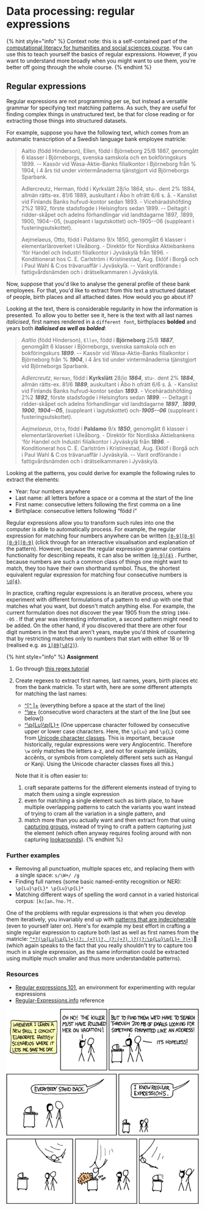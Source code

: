 # Data processing: regular expressions

{% hint style="info" %}
Context note: this is a self-contained part of the [computational literacy for humanities and social sciences course](./). You can use this to teach yourself the basics of regular expressions. However, if you want to understand more broadly when you might want to use them, you're better off going through the whole course.
{% endhint %}

## Regular expressions

Regular expressions are not programming per se, but instead a versatile grammar for specifying text matching patterns. As such, they are useful for finding complex things in unstructured text, be that for close reading or for extracting those things into structured datasets.

For example, suppose you have the following text, which comes from an automatic transcription of a Swedish language bank employee matricle:

> Aaltio (född Hinderson), Ellen, född i Björneborg 25/B 1887, genomgått 6 klasser i Björneborgs, svenska samskola och en bokföringskurs 1899. -- Kassör vid Wasa-Aktie-Banks filialkontor i Björneborg från % 1904, i 4 års tid under vintermånaderna tjänstgjort vid Björneborgs Sparbank.&#x20;
>
> Adlercreutz, Herman, född i Kyrkslätt 28/io 1864, stu-. dent 2% 1884, allmän rätts-ex. 81/6 1889, auskultant i Åbo h ofrätt 6/6 s. å. - Kanslist vid Finlands Banks hufvud-kontor sedan 1893. - Vicehäradshöfding 2%2 1892, förste stadsfogde i Helsingfors sedan 1899. -- Deltagit i ridder-skåpet och adelns förhandlingar vid landtdagarne 1897, .1899, 1900, 1904--05, (suppleant i lagutskottet) och-1905--06 (suppleant i fusteringsutskottet).&#x20;
>
> Aejmelaeus, Otto, född i Paldamo 9/x 1850, genomgått 6 klasser i elementarläroverket i Uleåborg. - Direktör för Nordiska Aktiebankens 'för Handel och Industri filialkontor i Jyväskylä från 1896. - Konditionerat hos C. E. Carlström i Kristinestad, Aug. Eklöf i Borgå och i Paul Wahl & C:os trävaruaffär i Jyväskylä. -- Varit ordförande i fattigvårdsnämden och i drätselkammaren i Jyväskylä.

Now, suppose that you'd like to analyse the general profile of these bank employees. For that, you'd like to extract from this text a structured dataset of people, birth places and all attached dates. How would you go about it?&#x20;

Looking at the text, there is considerable regularity in how the information is presented. To allow you to better see it, here is the text with all last names _italicised_, first names rendered in a `different font`, birthplaces **bolded** and years both _**italicised as well as bolded**_:

> _Aaltio_ (född Hinderson), `Ellen`, född i **Björneborg** 25/B _**1887**_, genomgått 6 klasser i Björneborgs, svenska samskola och en bokföringskurs _**1899**_. -- Kassör vid Wasa-Aktie-Banks filialkontor i Björneborg från % _**1904**_, i 4 års tid under vintermånaderna tjänstgjort vid Björneborgs Sparbank.&#x20;
>
> _Adlercreutz_, `Herman`, född i **Kyrkslätt** 28/io _**1864**_, stu-. dent 2% _**1884**_, allmän rätts-ex. 81/6 _**1889**_, auskultant i Åbo h ofrätt 6/6 s. å. - Kanslist vid Finlands Banks hufvud-kontor sedan _**1893**_. - Vicehäradshöfding 2%2 _**1892**_, förste stadsfogde i Helsingfors sedan _**1899**_. -- Deltagit i ridder-skåpet och adelns förhandlingar vid landtdagarne _**1897**_, ._**1899**_, _**1900**_, _**1904--05**_, (suppleant i lagutskottet) och-_**1905--06**_ (suppleant i fusteringsutskottet).&#x20;
>
> _Aejmelaeus_, `Otto`, född i **Paldamo** 9/x _**1850**_, genomgått 6 klasser i elementarläroverket i Uleåborg. - Direktör för Nordiska Aktiebankens 'för Handel och Industri filialkontor i Jyväskylä från _**1896**_. - Konditionerat hos C. E. Carlström i Kristinestad, Aug. Eklöf i Borgå och i Paul Wahl & C:os trävaruaffär i Jyväskylä. -- Varit ordförande i fattigvårdsnämden och i drätselkammaren i Jyväskylä.

Looking at the patterns, you could derive for example the following rules to extract the elements:

* Year: four numbers anywhere&#x20;
* Last name: all letters before a space or a comma at the start of the line&#x20;
* First name: consecutive letters following the first comma on a line&#x20;
* Birthplace: consecutive letters following “född i”

Regular expressions allow you to transform such rules into one the computer is able to automatically process. For example, the regular expression for matching four numbers anywhere can be written [`[0-9][0-9][0-9][0-9]`](https://regex101.com/r/6439eo/1) (click through for an interactive visualisation and explanation of the pattern). However, because the regular expression grammar contains functionality for describing repeats, it can also be written [`[0-9]{4}`](https://regex101.com/r/jZD95S/2) . Further, because numbers are such a common class of things one might want to match, they too have their own shorthand symbol. Thus, the shortest equivalent regular expression for matching four consecutive numbers is [`\d{4}`](https://regex101.com/r/vCvTXk/1).

In practice, crafting regular expressions is an iterative process, where you experiment with different formulations of a pattern to end up with one that matches what you want, but doesn't match anything else. For example, the current formulation does not discover the year 1905 from the string `1904--05` . If that year was interesting information, a second pattern might need to be added. On the other hand, if you discovered that there are other four digit numbers in the text that aren't years, maybe you'd think of countering that by restricting matches only to numbers that start with either 18 or 19 (realised e.g. as [`1[89]\d{2}`](https://regex101.com/r/wZXHTW/1)).

{% hint style="info" %}
**Assignment**

1. Go through [this regex tutorial](https://regexone.com)
2.  Create regexes to extract first names, last names, years, birth places etc from the bank matricle. To start with, here are some different attempts for matching the last names:

    * [^\[^ \]+](https://regex101.com/r/LHc1xP/1) (everything before a space at the start of the line)
    * [^\w+](https://regex101.com/r/wwKHlt/1) (consecutive word characters at the start of the line \[but see below])
    * [^\p{Lu}\p{L}+](https://regex101.com/r/nAy4fr/1) (One uppercase character followed by consecutive upper or lower case characters. Here, the `\p{Lu}` and `\p{L}` come from [Unicode character classes](https://www.regular-expressions.info/unicode.html). This is important, because historically, regular expressions were very Anglocentric. Therefore `\w` only matches the letters a-z, and not for example ümläüts, áccênts, or symbols from completely different sets such as Hangul or Kanji. Using the Unicode character classes fixes all this.)

    Note that it is often easier to:

    1. craft separate patterns for the different elements instead of trying to match them using a single expression
    2. even for matching a single element such as birth place, to have multiple overlapping patterns to catch the variants you want instead of trying to cram all the variation in a single pattern, and
    3. match more than you actually want and then extract from that using [capturing groups](https://regexone.com/lesson/capturing\_groups), instead of trying to craft a pattern capturing just the element (which often anyway requires fooling around with non capturing [lookarounds](https://www.regular-expressions.info/lookaround.html)).
{% endhint %}

### Further examples

* Removing all punctuation, multiple spaces etc, and replacing them with a single space: `s/\W+/ /g`
* Finding full names (some basic named-entity recognition or NER): `\p{Lu}\p{L}* \p{Lu}\p{L}*`
* Matching different ways of spelling the word cannot in a varied historical corpus: `[kc]an.?no.?t.`

One of the problems with regular expressions is that when you develop them iteratively, you invariably end up with [patterns that are indecipherable](https://blog.codinghorror.com/regex-use-vs-regex-abuse/) (even to yourself later on). Here's for example my best effort in crafting a single regular expression to capture both last as well as first names from the matricle: [`^*?(\p{Lu}\p{L}+)(?: (+?))?, (?:(+?) )?((?:\p{Lu}\p{L}+ ?)+)`](https://regex101.com/r/KUSHk2/1) (which again speaks to the fact that you really shouldn't try to capture too much in a single expression, as the same information could be extracted using multiple much smaller and thus more understandable patterns).

### Resources

* [Regular expressions 101](https://regex101.com), an environment for experimenting with regular expressions
* [Regular-Expressions.info](https://www.regular-expressions.info/quickstart.html) reference

![Regular Expressions. Source: https://xkcd.com/208/, CC BY-NC 2.5 license.](<.gitbook/assets/image (4).png>)

